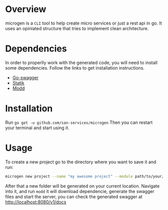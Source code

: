 # Overview

microgen is a `CLI` tool to help create micro services or just a rest api in go. It uses an opiniated structure that tries to implement clean architecture.

# Dependencies
In order to properlly work with the generated code, you will need to install some dependencies. Follow the links to get installation instructions.

- [Go-swagger](https://goswagger.io/)
- [Statik](https://github.com/rakyll/statik)
- [Modd](https://github.com/cortesi/modd)

# Installation

Run `go get -u github.com/san-services/microgen`
Then you can restart your terminal and start using it.

# Usage

To create a new project go to the directory where you want to save it and run:

```sh
microgen new project --name "my awesome project" --module path/to/your/repository
```

After that a new folder will be generated on your current location. Navigate into it, and run `modd` it will download dependencie, generate the swagger files and start the server, you can check the generated swagger at [http://localhost:8080/v1/docs](http://localhost:8080/v1/docs)
